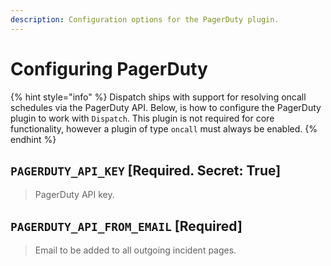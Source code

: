 ```yaml
---
description: Configuration options for the PagerDuty plugin.
---
```


# Configuring PagerDuty

{% hint style="info" %}
Dispatch ships with support for resolving oncall schedules via the PagerDuty API. Below, is how to configure the PagerDuty plugin to work with `Dispatch`. This plugin is not required for core functionality, however a plugin of type `oncall` must always be enabled.
{% endhint %}

## `PAGERDUTY_API_KEY` \[Required. Secret: True\]

> PagerDuty API key.

## `PAGERDUTY_API_FROM_EMAIL` \[Required\]

> Email to be added to all outgoing incident pages.
